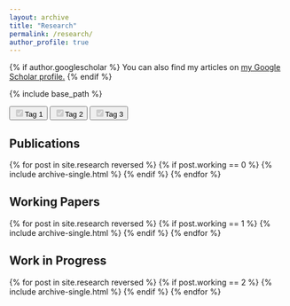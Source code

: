 ```yaml
---
layout: archive
title: "Research"
permalink: /research/
author_profile: true
---
```


{% if author.googlescholar %}
  You can also find my articles on <u><a href="{{author.googlescholar}}">my Google Scholar profile</a>.</u>
{% endif %}

{% include base_path %}
<div>
    <button class="boton_alert"> <input type="checkbox" id="tag1" disabled="disabled" checked=checked>Tag 1</button>
    <button onclick="checked('tag2')"> <input type="checkbox" id="tag2" disabled="disabled" checked=checked>Tag 2</button>
    <button onclick="checked('tag3')"> <input type="checkbox" id="tag3" disabled="disabled" checked=checked>Tag 3</button>
</div>
  <div><h2> Publications </h2></div>
{% for post in site.research reversed %}
  {% if post.working == 0 %}
    {% include archive-single.html %}
  {% endif %}
{% endfor %}


<div><h2> Working Papers </h2> </div>
{% for post in site.research reversed %}
  {% if post.working == 1 %}
    {% include archive-single.html %}
  {% endif %}
{% endfor %}
 
 
 <div><h2> Work in Progress </h2></div>
{% for post in site.research reversed %}
  {% if post.working == 2 %}
    {% include archive-single.html %}
  {% endif %}
{% endfor %}

<script src="/js/tags-script.js"><\/script>
<script src="{{ base.url | prepend: site.url }}/assets/tags-script.js"></script>
